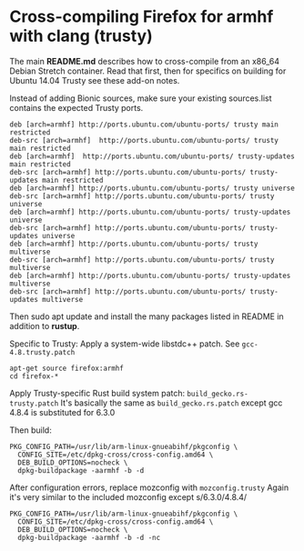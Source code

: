 # Cross-compiling Firefox for armhf with clang (trusty)

The main **README.md** describes how to cross-compile from an x86\_64
Debian Stretch container. Read that first, then for specifics on
building for Ubuntu 14.04 Trusty see these add-on notes.

Instead of adding Bionic sources, make sure your existing sources.list
contains the expected Trusty ports.

    deb [arch=armhf] http://ports.ubuntu.com/ubuntu-ports/ trusty main restricted
    deb-src [arch=armhf]  http://ports.ubuntu.com/ubuntu-ports/ trusty main restricted
    deb [arch=armhf]  http://ports.ubuntu.com/ubuntu-ports/ trusty-updates main restricted
    deb-src [arch=armhf] http://ports.ubuntu.com/ubuntu-ports/ trusty-updates main restricted
    deb [arch=armhf] http://ports.ubuntu.com/ubuntu-ports/ trusty universe
    deb-src [arch=armhf] http://ports.ubuntu.com/ubuntu-ports/ trusty universe
    deb [arch=armhf] http://ports.ubuntu.com/ubuntu-ports/ trusty-updates universe
    deb-src [arch=armhf] http://ports.ubuntu.com/ubuntu-ports/ trusty-updates universe
    deb [arch=armhf] http://ports.ubuntu.com/ubuntu-ports/ trusty multiverse
    deb-src [arch=armhf] http://ports.ubuntu.com/ubuntu-ports/ trusty multiverse
    deb [arch=armhf] http://ports.ubuntu.com/ubuntu-ports/ trusty-updates multiverse
    deb-src [arch=armhf] http://ports.ubuntu.com/ubuntu-ports/ trusty-updates multiverse

Then sudo apt update and install the many packages listed in README in addition
to **rustup**.

Specific to Trusty: Apply a system-wide libstdc++ patch. See `gcc-4.8.trusty.patch`

    apt-get source firefox:armhf
    cd firefox-*

Apply Trusty-specific Rust build system patch: `build_gecko.rs-trusty.patch`
It's basically the same as `build_gecko.rs.patch` except gcc 4.8.4 is substituted for 6.3.0

Then build:

    PKG_CONFIG_PATH=/usr/lib/arm-linux-gnueabihf/pkgconfig \
      CONFIG_SITE=/etc/dpkg-cross/cross-config.amd64 \
      DEB_BUILD_OPTIONS=nocheck \
      dpkg-buildpackage -aarmhf -b -d

After configuration errors, replace mozconfig with `mozconfig.trusty`
Again it's very similar to the included mozconfig except s/6.3.0/4.8.4/

    PKG_CONFIG_PATH=/usr/lib/arm-linux-gnueabihf/pkgconfig \
      CONFIG_SITE=/etc/dpkg-cross/cross-config.amd64 \
      DEB_BUILD_OPTIONS=nocheck \
      dpkg-buildpackage -aarmhf -b -d -nc
